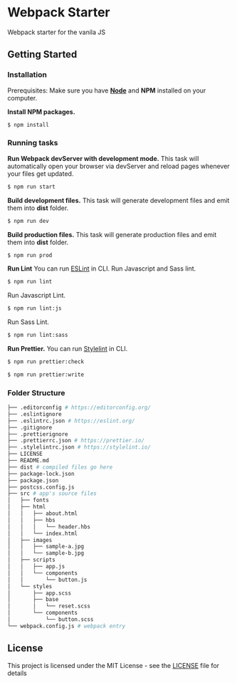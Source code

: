 # Webpack Starter

Webpack starter for the vanila JS

## Getting Started

### Installation

Prerequisites: Make sure you have [**Node**](https://nodejs.org/en/) and **NPM** installed on your computer.

**Install NPM packages.**

```bash
$ npm install
```

### Running tasks

**Run Webpack devServer with development mode.** This task will automatically open your browser via devServer and reload pages whenever your files get updated.

```bash
$ npm run start
```

**Build development files.** This task will generate development files and emit them into **dist** folder.

```bash
$ npm run dev
```

**Build production files.** This task will generate production files and emit them into **dist** folder.

```bash
$ npm run prod
```

**Run Lint** You can run [ESLint](https://eslint.org/) in CLI.
Run Javascript and Sass lint.
```bash
$ npm run lint
```
Run Javascript Lint.
```bash
$ npm run lint:js
```
Run Sass Lint.
```bash
$ npm run lint:sass
```

**Run Prettier.** You can run [Stylelint](https://prettier.io/) in CLI.

```bash
$ npm run prettier:check
```
```bash
$ npm run prettier:write
```

### Folder Structure

```bash
├── .editorconfig # https://editorconfig.org/
├── .eslintignore
├── .eslintrc.json # https://eslint.org/
├── .gitignore
├── .prettierignore
├── .prettierrc.json # https://prettier.io/
├── .stylelintrc.json # https://stylelint.io/
├── LICENSE
├── README.md
├── dist # compiled files go here
├── package-lock.json
├── package.json
├── postcss.config.js
├── src # app's source files
│   ├── fonts
│   ├── html
│   │   ├── about.html
│   │   ├── hbs
│   │   │   └── header.hbs
│   │   └── index.html
│   ├── images
│   │   ├── sample-a.jpg
│   │   └── sample-b.jpg
│   ├── scripts
│   │   ├── app.js
│   │   └── components
│   │       └── button.js
│   └── styles
│       ├── app.scss
│       ├── base
│       │   └── reset.scss
│       └── components
│           └── button.scss
└── webpack.config.js # webpack entry
```

## License

This project is licensed under the MIT License - see the [LICENSE](LICENSE) file for details
